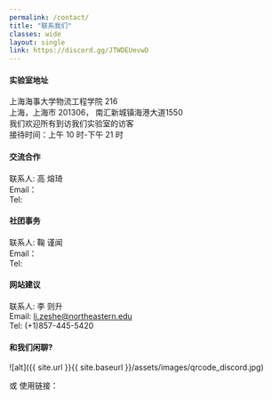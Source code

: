 ```yaml
---
permalink: /contact/
title: "联系我们"
classes: wide
layout: single
link: https://discord.gg/JTWDEUevwD
---
```

#### 实验室地址
上海海事大学物流工程学院 216 <br>
上海，上海市 201306， 南汇新城镇海港大道1550 <br>
我们欢迎所有到访我们实验室的访客 <br>
接待时间：上午 10 时-下午 21 时 <br>
#### 交流合作
联系人: 高 熔琦<br>
Email：<br>
Tel: <br>
#### 社团事务
联系人:  鞠 谨闻<br>
Email：<br>
Tel:<br>
#### 网站建议
联系人: 李 则升<br>
Email: li.zeshe@northeastern.edu<br>
Tel: (+1)857-445-5420<br>
#### 和我们闲聊?
![alt]({{ site.url }}{{ site.baseurl }}/assets/images/qrcode_discord.jpg)

或 使用链接：